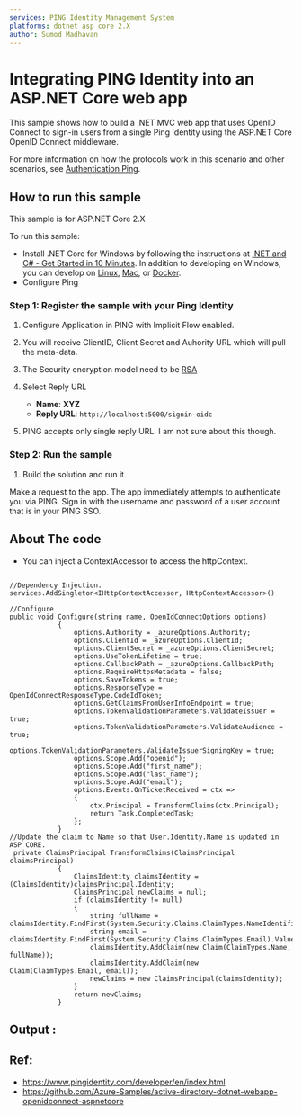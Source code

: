 ```yaml
---
services: PING Identity Management System
platforms: dotnet asp core 2.X
author: Sumod Madhavan
---
```


# Integrating PING Identity into an ASP.NET Core web app

This sample shows how to build a .NET MVC web app that uses OpenID Connect to sign-in users from a single Ping Identity  using the ASP.NET Core OpenID Connect middleware.

For more information on how the protocols work in this scenario and other scenarios, see [Authentication Ping](https://www.pingidentity.com/en/resources/client-library/articles/openid-connect.html).

## How to run this sample

This sample is for ASP.NET Core 2.X

To run this sample:
- Install .NET Core for Windows by following the instructions at [.NET and C# - Get Started in 10 Minutes](https://www.microsoft.com/net/core). In addition to developing on Windows, you can develop on [Linux](https://www.microsoft.com/net/core#linuxredhat), [Mac](https://www.microsoft.com/net/core#macos), or [Docker](https://www.microsoft.com/net/core#dockercmd).
- Configure Ping

### Step 1: Register the sample with your Ping Identity

1. Configure Application in PING with Implicit Flow enabled.

2. You will receive ClientID, Client Secret and Auhority URL which will pull the meta-data.

3. The Security encryption model need to be [RSA](https://docs.pingidentity.com/bundle/rsaik20_sm_rsaIntegrationKit/page/rsaik_c_RSASecurIDIntegrationKit.html)

4. Select Reply URL
   - **Name**: **XYZ**
   - **Reply URL**: `http://localhost:5000/signin-oidc`
  
5. PING accepts only single reply URL. I am not sure about this though.   


### Step 2: Run the sample

1. Build the solution and run it.

Make a request to the app. The app immediately attempts to authenticate you via PING. Sign in with the username and password of a user account that is in your PING SSO. 

## About The code

- You can inject a ContextAccessor to access the httpContext.

```Dependency Injection

//Dependency Injection.
services.AddSingleton<IHttpContextAccessor, HttpContextAccessor>()

//Configure
public void Configure(string name, OpenIdConnectOptions options)
            {
                options.Authority = _azureOptions.Authority;
                options.ClientId = _azureOptions.ClientId;
                options.ClientSecret = _azureOptions.ClientSecret;
                options.UseTokenLifetime = true;
                options.CallbackPath = _azureOptions.CallbackPath;
                options.RequireHttpsMetadata = false;
                options.SaveTokens = true;
                options.ResponseType = OpenIdConnectResponseType.CodeIdToken;
                options.GetClaimsFromUserInfoEndpoint = true;
                options.TokenValidationParameters.ValidateIssuer = true;
                options.TokenValidationParameters.ValidateAudience = true;
                options.TokenValidationParameters.ValidateIssuerSigningKey = true;
                options.Scope.Add("openid");
                options.Scope.Add("first_name");
                options.Scope.Add("last_name");
                options.Scope.Add("email");
                options.Events.OnTicketReceived = ctx =>
                {
                    ctx.Principal = TransformClaims(ctx.Principal);
                    return Task.CompletedTask;
                };
            }
//Update the claim to Name so that User.Identity.Name is updated in ASP CORE.
 private ClaimsPrincipal TransformClaims(ClaimsPrincipal claimsPrincipal)
            {
                ClaimsIdentity claimsIdentity = (ClaimsIdentity)claimsPrincipal.Identity;
                ClaimsPrincipal newClaims = null;
                if (claimsIdentity != null)
                {
                    string fullName = claimsIdentity.FindFirst(System.Security.Claims.ClaimTypes.NameIdentifier).Value;
                    string email = claimsIdentity.FindFirst(System.Security.Claims.ClaimTypes.Email).Value;
                    claimsIdentity.AddClaim(new Claim(ClaimTypes.Name, fullName));
                    claimsIdentity.AddClaim(new Claim(ClaimTypes.Email, email));
                    newClaims = new ClaimsPrincipal(claimsIdentity);
                }
                return newClaims;
            }

```

## Output :
 

## Ref:

- https://www.pingidentity.com/developer/en/index.html
- https://github.com/Azure-Samples/active-directory-dotnet-webapp-openidconnect-aspnetcore
